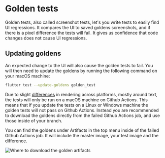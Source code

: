 # Golden tests
Golden tests, also called screenshot tests, let's you write tests to easily find UI regressions. It
compares the UI to saved goldens screenshots, and if there is a pixel difference the tests will
fail. It gives us confidence that code changes does not cause UI regressions.

## Updating goldens
An expected change to the UI will also cause the golden tests to fail. You will then need to update
the goldens by running the following command on your macOS machine:
```bash
flutter test --update-goldens golden_test
```

Due to slight [differences](https://github.com/flutter/flutter/issues/36667#issuecomment-521335243)
in rendering across platforms, mostly around text, the tests will only be run on a macOS machine
on Github Actions. This means that if you update the tests on a Linux or Windows machine the golden
tests will not pass on Github Actions. Instead you are recommended to download the goldens directly
from the failed Github Actions job, and use those inside of your branch.

You can find the goldens under Artifacts in the top menu inside of the failed Github Actions job. It
will include the master image, your test image and the difference.

![Where to download the golden artifacts](https://user-images.githubusercontent.com/1770678/80202787-70f1de80-8626-11ea-9d98-58ac72f67479.png)
